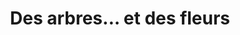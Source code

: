 ---
index: 400
type_of_section: "titre"
title: "Des arbres... et des fleurs"
image:
  file: "plantation-bulbes-titre.jpg"
  description: "Plantation des bulbes - 1"
  author: Yves KLEIN
  author_link: 
---
